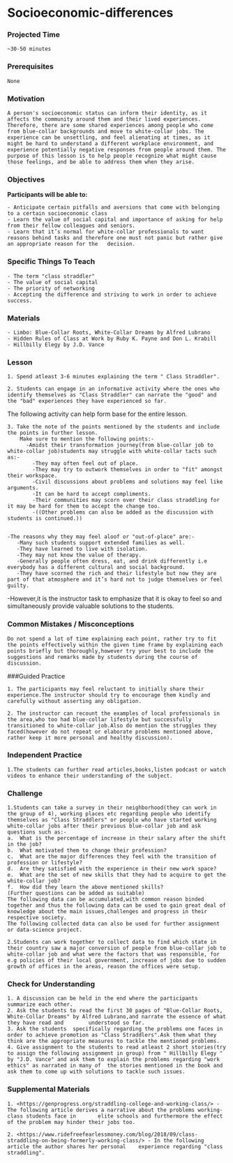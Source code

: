 # Socioeconomic-differences

### Projected Time
    
	~30-50 minutes

### Prerequisites

    None

### Motivation
    
	A person's socioeconomic status can inform their identity, as it affects the community around them and their lived experiences. Therefore, there are some shared experiences among people who come from blue-collar backgrounds and move to white-collar jobs. The experience can be unsettling, and feel alienating at times, as it might be hard to understand a different workplace environment, and experience potentially negative responses from people around them. The purpose of this lesson is to help people recognize what might cause those feelings, and be able to address them when they arise.

### Objectives
**Participants will be able to:**
    
	- Anticipate certain pitfalls and aversions that come with belonging to a certain socioeconomic class
    - Learn the value of social capital and importance of asking for help from their fellow colleagues and seniors.
    - Learn that it’s normal for white-collar professionals to want reasons behind tasks and therefore one must not panic but rather give an appropriate reason for the   decision.


### Specific Things To Teach
    
	- The term "class straddler"
    - The value of social capital
    - The priority of networking
    - Accepting the difference and striving to work in order to achieve success.

### Materials

    - Limbo: Blue-Collar Roots, White-Collar Dreams by Alfred Lubrano
    - Hidden Rules of Class at Work by Ruby K. Payne and Don L. Krabill
    - Hillbilly Elegy by J.D. Vance

### Lesson

    1. Spend atleast 3-6 minutes explaining the term " Class Straddler".

    2. Students can engage in an informative activity where the ones who identify themselves as "Class Straddler" can narrate the "good" and the "bad" experiences they have experienced so far.
   The following activity can help form base for the entire lesson.

    3. Take the note of the points mentioned by the students and include the points in further lesson. 
        Make sure to mention the following points:-
          -Amidst their transformation journey(from blue-collar job to white-collar job)students may struggle with white-collar tacts such as:-
	        -They may often feel out of place.
            -They may try to outwork themselves in order to "fit" amongst their workspace.
	        -Civil discussions about problems and solutions may feel like arguments.
	        -It can be hard to accept compliments.
	        -Their communities may scorn over their class straddling for it may be hard for them to accept the change too.
	        -((Other problems can also be added as the discussion with students is continued.))
	   

    -The reasons why they may feel aloof or "out-of-place" are:-
	   -Many such students support extended families as well.
	   -They have learned to live with isolation.
	   -They may not know the value of therapy.
	   -Generally people often dress, eat, and drink differently i.e everybody has a different cultural and social background.
       -They have scorned the rich and their lifestyle but now they are part of that atmosphere and it’s hard not to judge themselves or feel guilty.

 
   -However,it is the instructor task to emphasize that it is okay to feel so and simultaneously provide valuable solutions to the students.



### Common Mistakes / Misconceptions

    Do not spend a lot of time explaining each point, rather try to fit the points effectively within the given time frame by explaining each points briefly but thoroughly,however try your best to include the suggestions and remarks made by students during the course of discussion.

 ###Guided Practice

    1. The participants may feel reluctant to initially share their experience.The instructor should try to encourage them kindly and carefully without asserting any obligation.

    2. The instructor can recount the examples of local professionals in the area,who too had blue-collar lifestyle but successfully transitioned to white-collar job.Also do mention the struggles they faced(however do not repeat or elaborate problems mentioned above, rather keep it more personal and healthy discussion).

### Independent Practice
    
	1.The students can further read articles,books,listen podcast or watch videos to enhance their understanding of the subject.
    
### Challenge
     
	1.Students can take a survey in their neighborhood(they can work in the group of 4), working places etc regarding people who identify themselves as "Class Straddlers" or people who have started working white-collar jobs after their previous blue-collar job and ask questions such as:-
	a.  What is the percentage of increase in their salary after the shift in the job?
	b.  What motivated them to change their profession?
	c.  What are the major differences they feel with the transition of profession or lifestyle?
    d.  Are they satisfied with the experience in their new work space?
	e.  What are the set of new skills that they had to acquire to get the white-collar job?
	f.  How did they learn the above mentioned skills?
	(Further questions can be added as suitable)
	The following data can be accumulated,with common reason binded together and thus the following data can be used to gain great deal of knowledge about the main issues,challenges and progress in their respective society.
    The following collected data can also be used for further assignment or data-science project.

	2.Students can work together to collect data to find which state in their country saw a major conversion of people from blue-collar job to white-collar job and what were the factors that was responsible, for e.g policies of their local government, increase of jobs due to sudden growth of offices in the areas, reason the offices were setup.  
   

### Check for Understanding

    1. A discussion can be held in the end where the participants summarize each other.
    2. Ask the students to read the first 30 pages of "Blue-Collar Roots, White-Collar Dreams" by Alfred Lubrano,and narrate the essence of what they have read and        understood so far.  
    3. Ask the students  specifically regarding the problems one faces in order to achieve promotion as "Class Straddlers".Ask them what they think are the appropriate measures to tackle the mentioned problems.
    4. Give assignment to the students to read atleast 2 short stories(try to assign the following assignment in group) from " Hillbilly Elegy " by "J.D. Vance" and ask them to explain the problems regarding "work ethics" as narrated in many of  the stories mentioned in the book and ask them to come up with solutions to tackle such issues. 

### Supplemental Materials
	1. <https://genprogress.org/straddling-college-and-working-class/> - The following article derives a narrative about the problems working-class students face in       elite schools and furthermore the effect of the problem may hinder their jobs too.

    2. <https://www.ridefreefearlessmoney.com/blog/2018/09/class-straddling-on-being-formerly-working-class/> - In the following article the author shares her personal    experience regarding "class straddling".